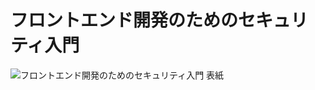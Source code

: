 # フロントエンド開発のためのセキュリティ入門

![フロントエンド開発のためのセキュリティ入門 表紙](https://www.seshop.com/static/images/product/24997/L.png)
